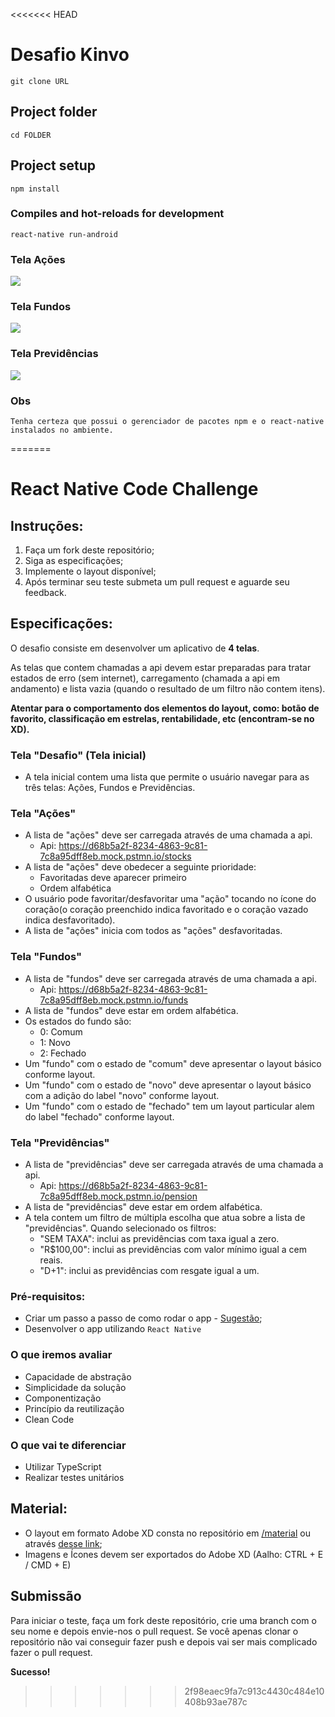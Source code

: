 <<<<<<< HEAD
# Desafio Kinvo
```
git clone URL
```
## Project folder
```
cd FOLDER
```
## Project setup
```
npm install
```
### Compiles and hot-reloads for development
```
react-native run-android
```

### Tela Ações
![](https://i.imgur.com/eEXBdiz.gif)

### Tela Fundos
![](https://i.imgur.com/SRedAFr.gif)

### Tela Previdências
![](https://i.imgur.com/GkmkXFV.gif)



### Obs
```
Tenha certeza que possui o gerenciador de pacotes npm e o react-native instalados no ambiente.
```
=======

# React Native Code Challenge

## Instruções:

1. Faça um fork deste repositório;
2. Siga as especificações;
3. Implemente o layout disponível;
4. Após terminar seu teste submeta um pull request e aguarde seu feedback.

## Especificações:

O desafio consiste em desenvolver um aplicativo de **4 telas**.

As telas que contem chamadas a api devem estar preparadas para tratar estados de erro (sem internet), carregamento (chamada a api em andamento) e lista vazia (quando o resultado de um filtro não contem itens).

**Atentar para o comportamento dos elementos do layout, como: botão de favorito, classificação em estrelas, rentabilidade, etc (encontram-se no XD).**

### Tela "Desafio" (Tela inicial)

- A tela inicial contem uma lista que permite o usuário navegar para as três telas: Ações, Fundos e Previdências.

### Tela "Ações"

- A lista de "ações" deve ser carregada através de uma chamada a api.
  - Api: https://d68b5a2f-8234-4863-9c81-7c8a95dff8eb.mock.pstmn.io/stocks
- A lista de "ações" deve obedecer a seguinte prioridade:
   - Favoritadas deve aparecer primeiro
   - Ordem alfabética
- O usuário pode favoritar/desfavoritar uma "ação" tocando no ícone do coração(o coração preenchido indica favoritado e o coração vazado indica desfavoritado).
- A lista de "ações" inicia com todos as "ações" desfavoritadas.

### Tela "Fundos"

- A lista de "fundos" deve ser carregada através de uma chamada a api.
  - Api: https://d68b5a2f-8234-4863-9c81-7c8a95dff8eb.mock.pstmn.io/funds
- A lista de "fundos" deve estar em ordem alfabética.
- Os estados do fundo são:
  - 0: Comum
  - 1: Novo
  - 2: Fechado
- Um "fundo" com o estado de "comum" deve apresentar o layout básico conforme layout.
- Um "fundo" com o estado de "novo" deve apresentar o layout básico com a adição do label "novo" conforme layout.
- Um "fundo" com o estado de "fechado" tem um layout particular alem do label "fechado" conforme layout.

### Tela "Previdências"

- A lista de "previdências" deve ser carregada através de uma chamada a api.
  - Api: https://d68b5a2f-8234-4863-9c81-7c8a95dff8eb.mock.pstmn.io/pension
- A lista de "previdências" deve estar em ordem alfabética.
- A tela contem um filtro de múltipla escolha que atua sobre a lista de "previdências". Quando selecionado os filtros:
   - "SEM TAXA": inclui as previdências com taxa igual a zero.
   - "R$100,00": inclui as previdências com valor mínimo igual a cem reais.
   - "D+1": inclui as previdências com resgate igual a um.

### Pré-requisitos:

- Criar um passo a passo de como rodar o app - [Sugestão](https://github.com/elsewhencode/project-guidelines/blob/master/README.sample.md);
- Desenvolver o app utilizando `React Native`

### O que iremos avaliar

- Capacidade de abstração
- Simplicidade da solução
- Componentização
- Princípio da reutilização
- Clean Code

### O que vai te diferenciar

- Utilizar TypeScript
- Realizar testes unitários

## Material:

- O layout em formato Adobe XD consta no repositório em [/material](/material) ou através [desse link](https://xd.adobe.com/view/4701a220-a119-482a-89a5-4d110332e25f-1252/);
- Imagens e Ícones devem ser exportados do Adobe XD (Aalho: CTRL + E / CMD + E)

## Submissão

Para iniciar o teste, faça um fork deste repositório, crie uma branch com o seu nome e depois envie-nos o pull request.
Se você apenas clonar o repositório não vai conseguir fazer push e depois vai ser mais complicado fazer o pull request.

**Sucesso!**
>>>>>>> 2f98eaec9fa7c913c4430c484e10408b93ae787c
